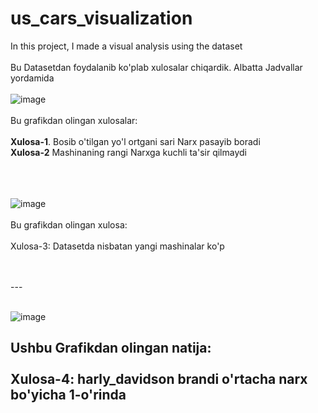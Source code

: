# us_cars_visualization
In this project, I made a visual analysis using the dataset
<br>
<br>
Bu Datasetdan foydalanib ko'plab xulosalar chiqardik. Albatta Jadvallar yordamida
<br>
<br>
![image](https://github.com/jamshid-ds/us_cars_visualization/assets/117648241/f2154c04-3088-4829-96c7-4e7ee3730939)
<br>
<br>
Bu grafikdan olingan xulosalar:
<br>
<br>
**Xulosa-1**. Bosib o'tilgan yo'l ortgani sari Narx pasayib boradi
<br>
**Xulosa-2** Mashinaning rangi Narxga kuchli ta'sir qilmaydi
<br>
<br>
<br>
<br>

![image](https://github.com/jamshid-ds/us_cars_visualization/assets/117648241/9ad4849e-6461-444e-ba8c-b1139b82ba07)
<br>
<br>
Bu grafikdan olingan xulosa:
<br>
<br>
Xulosa-3: Datasetda nisbatan yangi mashinalar ko'p

<br>
<br>
---
<br>
<br>

![image](https://github.com/jamshid-ds/us_cars_visualization/assets/117648241/ddfa4982-d1f3-429f-86d6-61eb97bb10d5)

Ushbu Grafikdan olingan natija:
<br>
<br>
Xulosa-4: harly_davidson brandi o'rtacha narx bo'yicha 1-o'rinda
<br>
<br>
---
<br>
<br>





